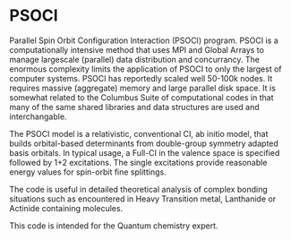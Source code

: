 # PSOCI
Parallel Spin Orbit Configuration Interaction (PSOCI) program. 
PSOCI is a computationally intensive method that uses MPI and Global Arrays to manage 
largescale (parallel) data distribution and concurrancy. The enormous complexity limits 
the application of PSOCI to only the largest of computer systems. PSOCI has reportedly scaled well
50-100k nodes. It requires massive (aggregate) memory and large parallel disk space. It is somewhat related 
to the Columbus Suite of computational codes in that many of the same shared libraries and data structures are used
and interchangable.

The PSOCI model is a relativistic, conventional CI, ab initio model, that builds orbital-based determinants 
from double-group symmetry adapted basis orbitals. In typical usage, a Full-CI in the valence space is specified followed by 1+2 excitations.
The single excitations provide reasonable energy values for spin-orbit fine splittings.

The code is useful in detailed theoretical analysis of complex bonding situations such as encountered 
in Heavy Transition metal, Lanthanide or Actinide containing molecules.

This code is intended for the Quantum chemistry expert.

